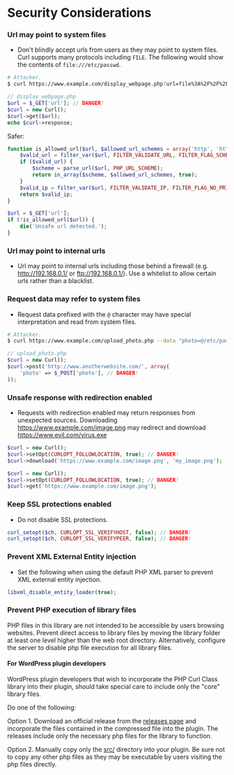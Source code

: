 # Security Considerations

### Url may point to system files

* Don't blindly accept urls from users as they may point to system files. Curl supports many protocols including `FILE`.
  The following would show the contents of `file:///etc/passwd`.

```bash
# Attacker.
$ curl https://www.example.com/display_webpage.php?url=file%3A%2F%2F%2Fetc%2Fpasswd
```

```php
// display_webpage.php
$url = $_GET['url']; // DANGER!
$curl = new Curl();
$curl->get($url);
echo $curl->response;
```

Safer:

```php
function is_allowed_url($url, $allowed_url_schemes = array('http', 'https')) {
    $valid_url = filter_var($url, FILTER_VALIDATE_URL, FILTER_FLAG_SCHEME_REQUIRED | FILTER_FLAG_HOST_REQUIRED) !== false;
    if ($valid_url) {
        $scheme = parse_url($url, PHP_URL_SCHEME);
        return in_array($scheme, $allowed_url_schemes, true);
    }
    $valid_ip = filter_var($url, FILTER_VALIDATE_IP, FILTER_FLAG_NO_PRIV_RANGE | FILTER_FLAG_NO_RES_RANGE) !== false;
    return $valid_ip;
}

$url = $_GET['url'];
if (!is_allowed_url($url)) {
    die('Unsafe url detected.');
}
```

### Url may point to internal urls

* Url may point to internal urls including those behind a firewall (e.g. http://192.168.0.1/ or ftp://192.168.0.1/). Use
  a whitelist to allow certain urls rather than a blacklist.

### Request data may refer to system files

* Request data prefixed with the `@` character may have special interpretation and read from system files.

```bash
# Attacker.
$ curl https://www.example.com/upload_photo.php --data "photo=@/etc/passwd"
```

```php
// upload_photo.php
$curl = new Curl();
$curl->post('http://www.anotherwebsite.com/', array(
    'photo' => $_POST['photo'], // DANGER!
));
```

### Unsafe response with redirection enabled

* Requests with redirection enabled may return responses from unexpected sources.
  Downloading https://www.example.com/image.png may redirect and download https://www.evil.com/virus.exe

```php
$curl = new Curl();
$curl->setOpt(CURLOPT_FOLLOWLOCATION, true); // DANGER!
$curl->download('https://www.example.com/image.png', 'my_image.png');
```

```php
$curl = new Curl();
$curl->setOpt(CURLOPT_FOLLOWLOCATION, true); // DANGER!
$curl->get('https://www.example.com/image.png');
```

### Keep SSL protections enabled

* Do not disable SSL protections.

```php
curl_setopt($ch, CURLOPT_SSL_VERIFYHOST, false); // DANGER!
curl_setopt($ch, CURLOPT_SSL_VERIFYPEER, false); // DANGER!
```

### Prevent XML External Entity injection

* Set the following when using the default PHP XML parser to prevent XML external entity injection.

```php
libxml_disable_entity_loader(true);
```

### Prevent PHP execution of library files

PHP files in this library are not intended to be accessible by users browsing websites. Prevent direct access to library files by moving the library folder at least one level higher than the web root directory. Alternatively, configure the server to disable php file execution for all library files.

#### For WordPress plugin developers

WordPress plugin developers that wish to incorporate the PHP Curl Class library into their plugin, should take special care to include only the "core" library files.

Do one of the following:

Option 1. Download an official release from the [releases page](https://github.com/ABC333Love/php-curl-class/releases) and incorporate the files contained in the compressed file into the plugin. The releases include only the necessary php files for the library to function.

Option 2. Manually copy only the [src/](https://github.com/ABC333Love/php-curl-class/tree/master/src) directory into your plugin. Be sure not to copy any other php files as they may be executable by users visiting the php files directly.
